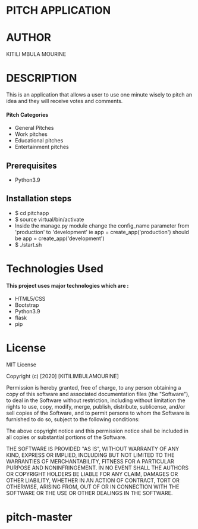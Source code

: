 # PITCH APPLICATION

# AUTHOR

KITILI MBULA MOURINE 

# DESCRIPTION

This is an application that allows a user to use one minute wisely to pitch an idea and they will receive votes and comments.

#### Pitch Categories
* General Pitches 
* Work pitches
* Educational pitches
* Entertainment pitches


## Prerequisites
* Python3.9

## Installation steps 
* $ cd pitchapp
* $ source virtual/bin/activate
* Inside the manage.py module change the config_name parameter from 'production' to 'development' ie app = create_app('production') should be app = create_app('development')
* $ ./start.sh 


# Technologies Used

#### This project uses major technologies which are :
* HTML5/CSS 
* Bootstrap 
* Python3.9
* flask
* pip

# License

MIT License

Copyright (c) [2020] [KITILIMBULAMOURINE]

Permission is hereby granted, free of charge, to any person obtaining a copy
of this software and associated documentation files (the "Software"), to deal
in the Software without restriction, including without limitation the rights
to use, copy, modify, merge, publish, distribute, sublicense, and/or sell
copies of the Software, and to permit persons to whom the Software is
furnished to do so, subject to the following conditions:

The above copyright notice and this permission notice shall be included in all
copies or substantial portions of the Software.

THE SOFTWARE IS PROVIDED "AS IS", WITHOUT WARRANTY OF ANY KIND, EXPRESS OR
IMPLIED, INCLUDING BUT NOT LIMITED TO THE WARRANTIES OF MERCHANTABILITY,
FITNESS FOR A PARTICULAR PURPOSE AND NONINFRINGEMENT. IN NO EVENT SHALL THE
AUTHORS OR COPYRIGHT HOLDERS BE LIABLE FOR ANY CLAIM, DAMAGES OR OTHER
LIABILITY, WHETHER IN AN ACTION OF CONTRACT, TORT OR OTHERWISE, ARISING FROM,
OUT OF OR IN CONNECTION WITH THE SOFTWARE OR THE USE OR OTHER DEALINGS IN THE
SOFTWARE.
# pitch-master

